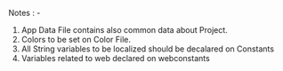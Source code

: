 
Notes : -

1. App Data File contains also common data about Project.
2. Colors to be set on Color File.
3. All String variables to be localized should be decalared on Constants 
4. Variables related to web declared on webconstants
